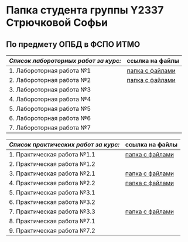 # Папка студента группы Y2337 Стрючковой Софьи #
## По предмету ОПБД в ФСПО ИТМО

| ***Список лабороторных работ за курс:*** |                                 ссылка на файлы                                                                                      |
| ---------------------------------------- | ------------------------------------------------------------------------------------------------------------------------------------ |
|         1. Лабороторная работа №1          | [папка с файлами](https://github.com/Sonya-Vishneva/ITMO_FSPO_DataBases_2020-2021/tree/master/students/y2337/Striuchkova_Sonya/lr_1) |
|         2. Лабороторная работа №2          | [папка с файлами](https://github.com/Sonya-Vishneva/ITMO_FSPO_DataBases_2020-2021/tree/master/students/y2337/Striuchkova_Sonya/laba_2) |
|          3. Лабороторная работа №3          |                                                                                                                                      |
|          4. Лабороторная работа №4          |                                                                                                                                      |
|          5. Лабороторная работа №5          |                                                                                                                                      |
|          6. Лабороторная работа №6          |                                                                                                                                      |
|          7. Лабороторная работа №7          |                                                                                                                                      |


| ***Список практических работ за курс:*** |                                 ссылка на файлы                                                                                      |
| ---------------------------------------- | ------------------------------------------------------------------------------------------------------------------------------------ |
|          1. Практическая работа №1.1          | [папка с файлами](https://github.com/TonikX/ITMO_FSPO_DataBases_2020-2021/tree/master/students/y2337/Striuchkova_Sonya/Prakt%201) |
|          2. Практическая работа №1.2          |  |
|          3. Практическая работа №2.1          | [папка с файлами](https://github.com/Sonya-Vishneva/ITMO_FSPO_DataBases_2020-2021/tree/master/students/y2337/Striuchkova_Sonya/Pr2.1_PiterChen) |
|          4. Практическая работа №2.2          | [папка с файлами](https://github.com/Sonya-Vishneva/ITMO_FSPO_DataBases_2020-2021/tree/master/students/y2337/Striuchkova_Sonya/pr_2.2) |
|          5. Практическая работа №3.1          |                                                                                                                                      |
|          6. Практическая работа №3.2          |                                                                                                                                      |
|          7. Практическая работа №3.3          | [папка с файлами](https://github.com/TonikX/ITMO_FSPO_DataBases_2020-2021/blob/master/students/y2337/Striuchkova_Sonya/README.md)                                                                                                                                     |
|          8. Практическая работа №7.1          |                                                                                                                                      |
|          9. Практическая работа №7.2          |




